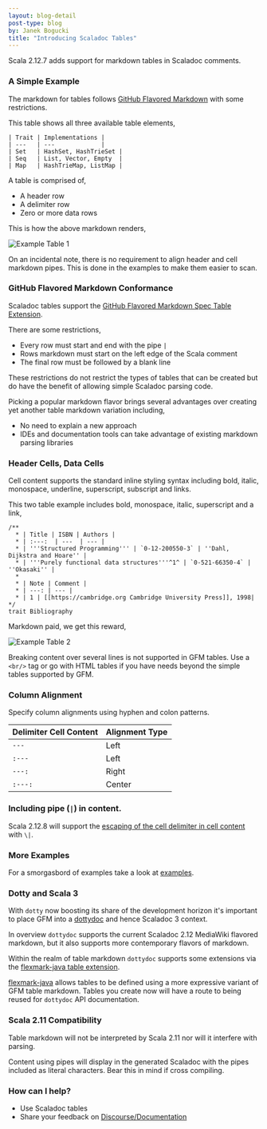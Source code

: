 ```yaml
---
layout: blog-detail
post-type: blog
by: Janek Bogucki
title: "Introducing Scaladoc Tables"
---
```


Scala 2.12.7 adds support for markdown tables in Scaladoc comments.

### A Simple Example

The markdown for tables follows [GitHub Flavored Markdown](https://github.github.com/gfm/) with some restrictions.

This table shows all three available table elements,

```
| Trait | Implementations |
| ---   | ---             |
| Set   | HashSet, HashTrieSet |
| Seq   | List, Vector, Empty  |
| Map   | HashTrieMap, ListMap |
```

A table is comprised of,

 - A header row
 - A delimiter row
 - Zero or more data rows

This is how the above markdown renders,

![Example Table 1](/resources/img/blog/scaladoc-tables/example-table-1.png)

On an incidental note, there is no requirement to align header and cell markdown pipes. This is done in the examples
to make them easier to scan.

### GitHub Flavored Markdown Conformance

Scaladoc tables support the [GitHub Flavored Markdown Spec Table Extension](https://github.github.com/gfm/#tables-extension-).

There are some restrictions,

* Every row must start and end with the pipe `|`
* Rows markdown must start on the left edge of the Scala comment
* The final row must be followed by a blank line

These restrictions do not restrict the types of tables that can be created but do have the benefit of allowing simple Scaladoc parsing code.

Picking a popular markdown flavor brings several advantages over creating yet another table markdown variation including,
- No need to explain a new approach
- IDEs and documentation tools can take advantage of existing markdown parsing libraries

### Header Cells, Data Cells

Cell content supports the standard inline styling syntax including bold, italic, monospace, underline, superscript, subscript and links.

This two table example includes bold, monospace, italic, superscript and a link,

```
/**
  * | Title | ISBN | Authors |
  * | :---:  | ---  | --- |
  * | '''Structured Programming''' | `0-12-200550-3` | ''Dahl, Dijkstra and Hoare'' |
  * | '''Purely functional data structures'''^1^ | `0-521-66350-4` | ''Okasaki'' |
  *
  * | Note | Comment |
  * | ---: | --- |
  * | 1 | [[https://cambridge.org Cambridge University Press]], 1998|
*/
trait Bibliography
```

Markdown paid, we get this reward,

![Example Table 2](/resources/img/blog/scaladoc-tables/example-table-2.png)

Breaking content over several lines is not supported in GFM tables. Use a `<br/>` tag or go with HTML tables if you have needs beyond the simple tables supported by GFM.

### Column Alignment

Specify column alignments using hyphen and colon patterns.

| Delimiter Cell Content | Alignment Type |
| ---     | --- |
| `---`   | Left |
| `:---`  | Left |
| `---:`  | Right |
| `:---:` | Center |

### Including pipe (`|`) in content.

Scala 2.12.8 will support the [escaping of the cell delimiter in cell content](https://github.com/scala/scala/pull/7247) with `\|`.

### More Examples

For a smorgasbord of examples take a look at [examples](https://janekdb.github.io/scala/PR-7247/scala/test/scaladoc/tables/code/index.html).

### Dotty and Scala 3

With `dotty` now boosting its share of the development horizon it's important to place GFM into a [dottydoc](https://docs.scala-lang.org/scala3/guides/scaladoc/) and hence Scaladoc 3 context.

In overview `dottydoc` supports the current Scaladoc 2.12 MediaWiki flavored markdown, but it also supports more contemporary flavors of markdown.

Within the realm of table markdown `dottydoc` supports some extensions via the [flexmark-java table extension](https://github.com/vsch/flexmark-java/wiki/Tables-Extension).

[flexmark-java](https://github.com/vsch/flexmark-java) allows tables to be defined using a more expressive variant of GFM table markdown. Tables you create now will have a route to being reused for `dottydoc` API documentation.

### Scala 2.11 Compatibility

Table markdown will not be interpreted by Scala 2.11 nor will it interfere with parsing.

Content using pipes will display in the generated Scaladoc with the pipes included as literal characters. Bear this in mind if cross compiling.

### How can I help?

* Use Scaladoc tables
* Share your feedback on [Discourse/Documentation](https://users.scala-lang.org/c/documentation)

